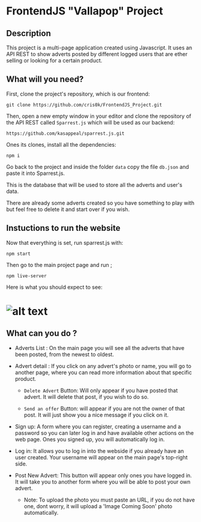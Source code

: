 # FrontendJS "Vallapop" Project

## Description

This project is a multi-page application created using Javascript. It uses an API REST to show adverts posted by different logged users
that are ether selling or looking for a certain product.


## What will you need?

First, clone the project's repository, which is our frontend:

```
git clone https://github.com/cris0k/FrontendJS_Project.git
```
Then, open a new empty window in your editor and clone the repository of the API REST called `Sparrest.js` which will be used as our backend:

```
https://github.com/kasappeal/sparrest.js.git

```
Ones its clones, install all the dependencies:

```
npm i
```

Go back to the project and inside the folder `data` copy the file `db.json` and paste it into Sparrest.js.

This is the database that will be used to store all the adverts and user's data. 

There are already some adverts created so you have something to play with but feel free to delete it and start over if you wish.

## Instuctions to run the website

Now that everything is set, run sparrest.js with:

```
npm start
```

Then go to the main project page and run ;

```
npm live-server
```
Here is what you should expect to see:
# ![alt text]()

## What can you do ?

- Adverts List : On the main page you will see all the adverts that have been posted, from the newest to oldest.

- Advert detail : If you click on any advert's photo or name, you will go to another page, where you can read more information about that specific product.

  * `Delete Advert` Button: Will only appear if you have posted that advert. It will delete that post, if you wish to do so.

  * `Send an offer` Button: will appear if you are not the owner of that post. It will just show you a nice message if you click on it.

- Sign up: A form where you can register, creating a username and a password so you can later log in and have available other actions on the web page. Ones you signed up, you will automatically log in.

- Log in: It allows you to log in into the webside if you already have an user created. Your username will appear on the main page's top-right side.

- Post New Advert: This button will appear only ones you have logged in. It will take you to another form where you will be able to post your own advert. 

  * Note: To upload the photo you must paste an URL, if you do not have one, dont worry, it will upload a 'Image Coming Soon' photo automatically.



